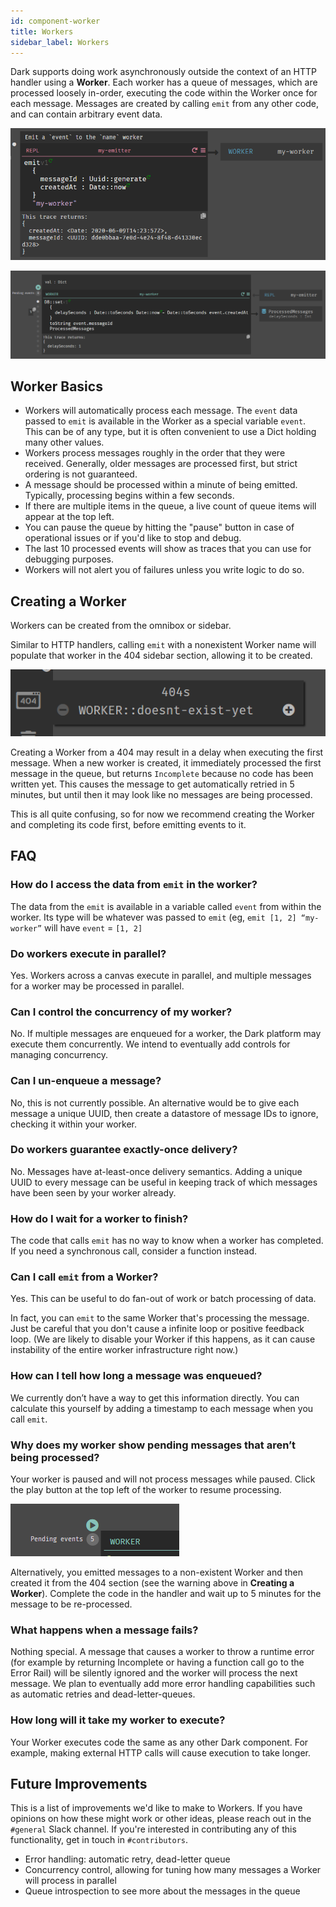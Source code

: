```yaml
---
id: component-worker
title: Workers
sidebar_label: Workers
---
```


Dark supports doing work asynchronously outside the context of an HTTP handler using a **Worker**. Each worker has a queue of messages, which are processed loosely in-order, executing the code within the Worker once for each message. Messages are created by calling `emit` from any other code, and can contain arbitrary event data.

![REPL with emit to worker](assets/workers/emit.png)

![basic worker](assets/workers/worker.png)

## Worker Basics

- Workers will automatically process each message. The `event` data passed to `emit` is available in the Worker as a special variable `event`. This can be of any type, but it is often convenient to use a Dict holding many other values.
- Workers process messages roughly in the order that they were received. Generally, older messages are processed first, but strict ordering is not guaranteed.
- A message should be processed within a minute of being emitted. Typically, processing begins within a few seconds.
- If there are multiple items in the queue, a live count of queue items will appear at the top left.
- You can pause the queue by hitting the "pause" button in case of operational issues or if you'd like to stop and debug.
- The last 10 processed events will show as traces that you can use for debugging purposes.
- Workers will not alert you of failures unless you write logic to do so.

## Creating a Worker

Workers can be created from the omnibox or sidebar.

Similar to HTTP handlers, calling `emit` with a nonexistent Worker name will populate that worker in the 404 sidebar section, allowing it to be created.

![404 worker](assets/workers/404.png)

Creating a Worker from a 404 may result in a delay when executing the first message. When a new worker is created, it immediately processed the first message in the queue, but returns `Incomplete` because no code has been written yet. This causes the message to get automatically retried in 5 minutes, but until then it may look like no messages are being processed.

This is all quite confusing, so for now we recommend creating the Worker and completing its code first, before emitting events to it.

## FAQ

### How do I access the data from `emit` in the worker?

The data from the `emit` is available in a variable called `event` from within the worker. Its type will be whatever was passed to `emit` (eg, `emit [1, 2] “my-worker”` will have `event` = `[1, 2]`

### Do workers execute in parallel?

Yes. Workers across a canvas execute in parallel, and multiple messages for a worker may be processed in parallel.

### Can I control the concurrency of my worker?

No. If multiple messages are enqueued for a worker, the Dark platform may execute them concurrently. We intend to eventually add controls for managing concurrency.

### Can I un-enqueue a message?

No, this is not currently possible. An alternative would be to give each message a unique UUID, then create a datastore of message IDs to ignore, checking it within your worker.

### Do workers guarantee exactly-once delivery?

No. Messages have at-least-once delivery semantics. Adding a unique UUID to every message can be useful in keeping track of which messages have been seen by your worker already.

### How do I wait for a worker to finish?

The code that calls `emit` has no way to know when a worker has completed. If you need a synchronous call, consider a function instead.

### Can I call `emit` from a Worker?

Yes. This can be useful to do fan-out of work or batch processing of data.

In fact, you can `emit` to the same Worker that's processing the message. Just be careful that you don't cause a infinite loop or positive feedback loop. (We are likely to disable your Worker if this happens, as it can cause instability of the entire worker infrastructure right now.)

### How can I tell how long a message was enqueued?

We currently don’t have a way to get this information directly. You can calculate this yourself by adding a timestamp to each message when you call `emit`.

### Why does my worker show pending messages that aren’t being processed?

Your worker is paused and will not process messages while paused. Click the play button at the top left of the worker to resume processing.

![paused worker with pending messages](assets/workers/pending.png)

Alternatively, you emitted messages to a non-existent Worker and then created it from the 404 section (see the warning above in **Creating a Worker**). Complete the code in the handler and wait up to 5 minutes for the message to be re-processed.

### What happens when a message fails?

Nothing special. A message that causes a worker to throw a runtime error (for example by returning Incomplete or having a function call go to the Error Rail) will be silently ignored and the worker will process the next message. We plan to eventually add more error handling capabilities such as automatic retries and dead-letter-queues.

### How long will it take my worker to execute?

Your Worker executes code the same as any other Dark component. For example, making external HTTP calls will cause execution to take longer.

## Future Improvements

This is a list of improvements we'd like to make to Workers. If you have opinions on how these might work or other ideas, please reach out in the `#general` Slack channel. If you're interested in contributing any of this functionality, get in touch in `#contributors`.

- Error handling: automatic retry, dead-letter queue
- Concurrency control, allowing for tuning how many messages a Worker will process in parallel
- Queue introspection to see more about the messages in the queue
